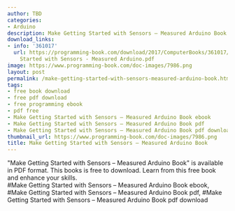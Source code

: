 ```yaml
---
author: TBD
categories:
- Arduino
description: Make Getting Started with Sensors – Measured Arduino Book
download_links:
- info: '361017'
  url: https://programming-book.com/download/2017/ComputerBooks/361017/Make Getting
    Started with Sensors - Measured Arduino.pdf
image: https://www.programming-book.com/doc-images/7986.png
layout: post
permalink: /make-getting-started-with-sensors-measured-arduino-book.html
tags:
- free book download
- free pdf download
- free programming ebook
- pdf free
- Make Getting Started with Sensors – Measured Arduino Book ebook
- Make Getting Started with Sensors – Measured Arduino Book pdf
- Make Getting Started with Sensors – Measured Arduino Book pdf download
thumbnail_url: https://www.programming-book.com/doc-images/7986.png
title: Make Getting Started with Sensors – Measured Arduino Book
---
```


 
<div class="item-desc text-justify">
  "Make Getting Started with Sensors – Measured Arduino Book" is available in PDF format. This books is free to download. Learn from this free book and enhance your skills.
  <br>
  #Make Getting Started with Sensors – Measured Arduino Book ebook, #Make Getting Started with Sensors – Measured Arduino Book pdf, #Make Getting Started with Sensors – Measured Arduino Book pdf download
</div>